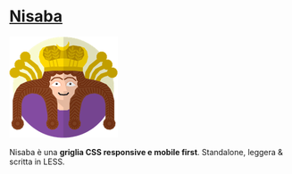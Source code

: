 # [Nisaba](http://www.nisaba.it)
![Nisaba](https://raw.githubusercontent.com/ivanionut/nisaba/master/nisaba.png)

Nisaba è una **griglia CSS responsive e mobile first**. Standalone, leggera & scritta in LESS.
